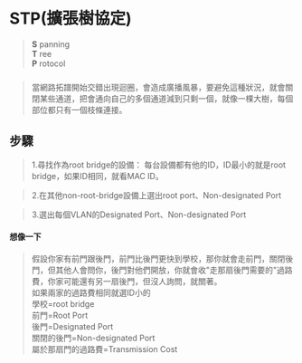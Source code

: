 # STP(擴張樹協定)  
> **S** panning  
> **T** ree  
> **P** rotocol  
### 
> 當網路拓譜開始交錯出現迴圈，會造成廣播風暴，要避免這種狀況，就會關閉某些通道，把會通向自己的多個通道減到只剩一個，就像一棵大樹，每個部位都只有一個枝條連接。

## 步驟  
> 1.尋找作為root bridge的設備：
每台設備都有他的ID，ID最小的就是root bridge，如果ID相同，就看MAC ID。

> 2.在其他non-root-bridge設備上選出root port、Non-designated Port

> 3.選出每個VLAN的Designated Port、Non-designated Port

#### 想像一下

> 假設你家有前門跟後門，前門比後門更快到學校，那你就會走前門，關閉後門，但其他人會問你，後門對他們開放，你就會收"走那扇後門需要的"過路費，你家可能還有另一扇後門，但沒人詢問，就關著。  
> 如果兩家的過路費相同就選ID小的  
學校=root bridge  
前門=Root Port   
後門=Designated Port  
關閉的後門=Non-designated Port  
屬於那扇門的過路費=Transmission Cost  